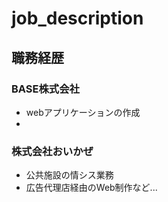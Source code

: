 # job_description

## 職務経歴
### BASE株式会社
- webアプリケーションの作成
- 
### 株式会社おいかぜ
- 公共施設の情シス業務
- 広告代理店経由のWeb制作など...
